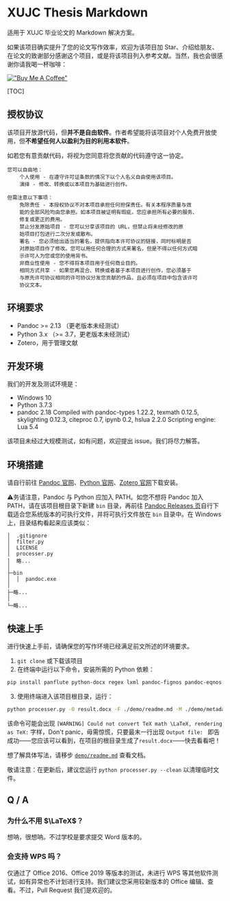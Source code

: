 # XUJC Thesis Markdown

适用于 XUJC 毕业论文的 Markdown 解决方案。

如果该项目确实提升了您的论文写作效率，欢迎为该项目加 Star、介绍给朋友、在论文的致谢部分感谢这个项目，或是将该项目列入参考文献。当然，我也会很感谢你请我喝一杯咖啡：

[!["Buy Me A Coffee"](https://www.buymeacoffee.com/assets/img/custom_images/orange_img.png)](https://www.buymeacoffee.com/foldblade)

[TOC]

## 授权协议

该项目开放源代码，但**并不是自由软件**。作者希望能将该项目对个人免费开放使用，但**不希望任何人以盈利为目的利用本软件**。

如若您有意贡献代码，将视为您同意将您贡献的代码遵守这一协定。

```
您可以自由地：
    个人使用 - 在遵守许可证条款的情况下以个人名义自由使用该项目。
    演绎 - 修改、转换或以本项目为基础进行创作。

但需注意以下事项：
    免除责任 - 本授权协议不对本项目承担任何担保责任。有关本程序质量与效
    能的全部风险均由您承担。如本项目被证明有瑕疵，您应承担所有必要的服务、
    修复或更正的费用。
    禁止分发原始项目 - 您可以分享该项目的 URL，但禁止将未经修改的原
    始项目打包进行二次分发或散布。
    署名 - 您必须给出适当的署名，提供指向本许可协议的链接，同时标明是否
    对原始项目作了修改。您可以用任何合理的方式来署名，但是不得以任何方式暗
    示许可人为您或您的使用背书。
    非商业性使用 - 您不得将本项目用于任何商业目的。
    相同方式共享 - 如果您再混合、转换或者基于本项目进行创作，您必须基于
    与原先许可协议相同的许可协议分发您贡献的作品，且必须在项目中包含该许可
    协议文本。
```

## 环境要求

- Pandoc >= 2.13 （更老版本未经测试）
- Python 3.x （>= 3.7，更老版本未经测试）
- Zotero，用于管理文献

## 开发环境

我们的开发及测试环境是：

- Windows 10
- Python 3.7.3
- pandoc 2.18
  Compiled with pandoc-types 1.22.2, texmath 0.12.5, skylighting 0.12.3,
  citeproc 0.7, ipynb 0.2, hslua 2.2.0
  Scripting engine: Lua 5.4

该项目未经过大规模测试，如有问题，欢迎提出 issue。我们将尽力解答。

## 环境搭建

请自行前往 [Pandoc 官网](https://pandoc.org/installing.html)、[Python 官网](https://www.python.org/downloads/)、[Zotero 官网](https://www.zotero.org/download/)下载安装。

⚠务请注意，Pandoc 与 Python 应加入 PATH。如您不想将 Pandoc 加入 PATH，请在该项目根目录下新建 `bin` 目录，再前往 [Pandoc Releases 页](https://github.com/jgm/pandoc/releases)自行下载适合您系统版本的可执行文件，并将可执行文件放在 `bin` 目录中。在 Windows 上，目录结构看起来应该类似：

```
│  .gitignore
│  filter.py
│  LICENSE
│  processer.py
│  略...
│
├─bin
│  │  pandoc.exe
│
├─略...
│
└─略...
```

## 快速上手

进行快速上手前，请确保您的写作环境已经满足前文所述的环境要求。

1. `git clone` 或下载该项目
2. 在终端中运行以下命令，安装所需的 Python 依赖：

```bash
pip install panflute python-docx regex lxml pandoc-fignos pandoc-eqnos pandoc-tablenos
```

3. 使用终端进入该项目根目录，运行：

```bash
python processer.py -O result.docx -F ./demo/readme.md -M ./demo/metadata.yaml -B ./demo/ref.bib
```

该命令可能会出现 `[WARNING] Could not convert TeX math \LaTeX, rendering as TeX:` 字样，Don't panic，毋需惊慌，只要最末一行出现 `Output file: ` 即告成功——您应该可以看到，在项目的根目录生成了`result.docx`——快去看看吧！

想了解具体写法，请移步 [`demo/readme.md`](./demo/readme.md) 查看文档。

敬请注意：在更新后，建议您运行 `python processer.py --clean` 以清理临时文件。

## Q / A

### 为什么不用 $\LaTeX$？

想呐，很想呐。不过学校是要求提交 Word 版本的。

### 会支持 WPS 吗？

仅通过了 Office 2016、Office 2019 等版本的测试，未进行 WPS 等其他软件测试，如有异常也不计划进行支持。我们建议您采用较新版本的 Office 编辑、查看。不过，Pull Request 我们是欢迎的。
